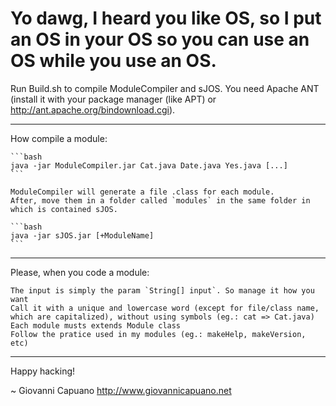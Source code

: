 Yo dawg, I heard you like OS, so I put an OS in your OS so you can use an OS while you use an OS.
=============================

Run Build.sh to compile ModuleCompiler and sJOS.
You need Apache ANT (install it with your package manager (like APT) or http://ant.apache.org/bindownload.cgi).

-----------------------------
How compile a module:

	```bash
	java -jar ModuleCompiler.jar Cat.java Date.java Yes.java [...]
	```
	
	ModuleCompiler will generate a file .class for each module.
	After, move them in a folder called `modules` in the same folder in which is contained sJOS.

	```bash
	java -jar sJOS.jar [+ModuleName]
	```
	
-----------------------------
Please, when you code a module:

	The input is simply the param `String[] input`. So manage it how you want
	Call it with a unique and lowercase word (except for file/class name, which are capitalized), without using symbols (eg.: cat => Cat.java)
	Each module musts extends Module class
	Follow the pratice used in my modules (eg.: makeHelp, makeVersion, etc)
	
-----------------------------
Happy hacking!

~ Giovanni Capuano <http://www.giovannicapuano.net>
